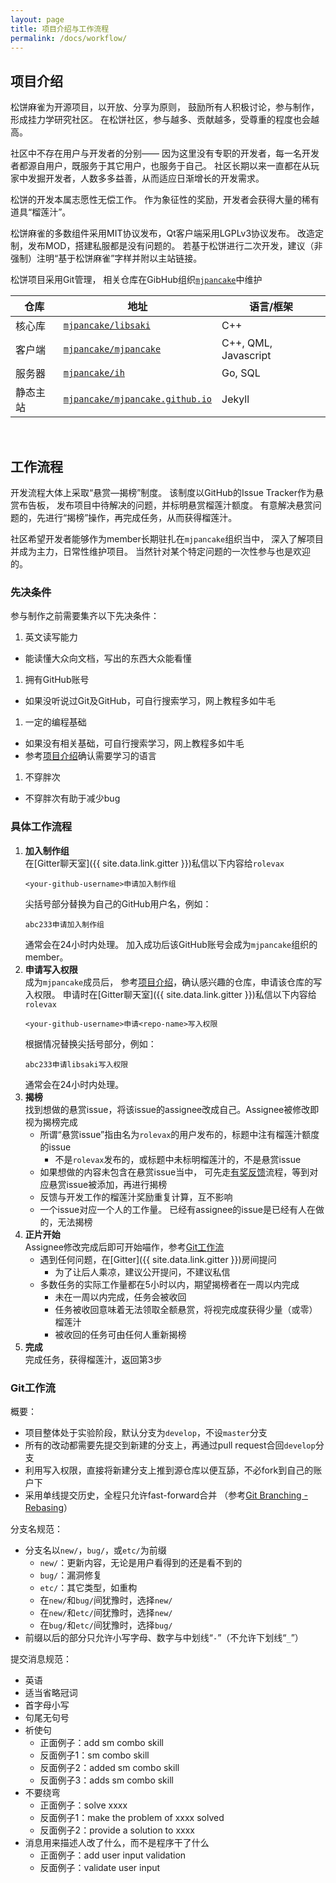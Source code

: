 ```yaml
---
layout: page
title: 项目介绍与工作流程
permalink: /docs/workflow/
---
```


## <a name="intro"></a>项目介绍

松饼麻雀为开源项目，以开放、分享为原则，
鼓励所有人积极讨论，参与制作，形成挂力学研究社区。
在松饼社区，参与越多、贡献越多，受尊重的程度也会越高。

社区中不存在用户与开发者的分别——
因为这里没有专职的开发者，每一名开发者都源自用户，既服务于其它用户，也服务于自己。
社区长期以来一直都在从玩家中发掘开发者，人数多多益善，从而适应日渐增长的开发需求。

松饼的开发本属志愿性无偿工作。
作为象征性的奖励，开发者会获得大量的稀有道具“榴莲汁”。

松饼麻雀的多数组件采用MIT协议发布，Qt客户端采用LGPLv3协议发布。
改造定制，发布MOD，搭建私服都是没有问题的。
若基于松饼进行二次开发，建议（非强制）注明“基于松饼麻雀”字样并附以主站链接。

松饼项目采用Git管理，
相关仓库在GibHub组织[`mjpancake`](https://github.com/mjpancake)中维护

| 仓库     | 地址   | 语言/框架 |
| -------- | ------ | --------- |
| 核心库   | [`mjpancake/libsaki`][libsaki] | C++ |
| 客户端   | [`mjpancake/mjpancake`][mjpancake] | C++, QML, Javascript |
| 服务器   | [`mjpancake/ih`][ih] | Go, SQL |
| 静态主站 | [`mjpancake/mjpancake.github.io`][pages] | Jekyll |

[libsaki]: https://github.com/mjpancake/libsaki
[mjpancake]: https://github.com/mjpancake/mjpancake
[ih]: https://github.com/mjpancake/ih
[pages]: https://github.com/mjpancake/mjpancake.github.io

<br />

## 工作流程

开发流程大体上采取“悬赏—揭榜”制度。
该制度以GitHub的Issue Tracker作为悬赏布告板，
发布项目中待解决的问题，并标明悬赏榴莲汁额度。
有意解决悬赏问题的，先进行“揭榜”操作，再完成任务，从而获得榴莲汁。

社区希望开发者能够作为member长期驻扎在`mjpancake`组织当中，
深入了解项目并成为主力，日常性维护项目。
当然针对某个特定问题的一次性参与也是欢迎的。

### 先决条件

参与制作之前需要集齐以下先决条件：
1. 英文读写能力
  - 能读懂大众向文档，写出的东西大众能看懂
1. 拥有GitHub账号
  - 如果没听说过Git及GitHub，可自行搜索学习，网上教程多如牛毛
1. 一定的编程基础
  - 如果没有相关基础，可自行搜索学习，网上教程多如牛毛
  - 参考[项目介绍](#intro)确认需要学习的语言
1. 不穿胖次
  - 不穿胖次有助于减少bug

### 具体工作流程

1. __加入制作组__  
   在[Gitter聊天室]({{ site.data.link.gitter }})私信以下内容给`rolevax`
   ```
   <your-github-username>申请加入制作组
   ```
   尖括号部分替换为自己的GitHub用户名，例如：
   ```
   abc233申请加入制作组
   ```
   通常会在24小时内处理。
   加入成功后该GitHub账号会成为`mjpancake`组织的member。
2. __申请写入权限__  
   成为`mjpancake`成员后，
   参考[项目介绍](#intro)，确认感兴趣的仓库，申请该仓库的写入权限。
   申请时在[Gitter聊天室]({{ site.data.link.gitter }})私信以下内容给`rolevax`
   ```
   <your-github-username>申请<repo-name>写入权限
   ```
   根据情况替换尖括号部分，例如：
   ```
   abc233申请libsaki写入权限
   ```
   通常会在24小时内处理。
3. __揭榜__  
   找到想做的悬赏issue，将该issue的assignee改成自己。Assignee被修改即视为揭榜完成
   - 所谓“悬赏issue”指由名为`rolevax`的用户发布的，标题中注有榴莲汁额度的issue
     - 不是`rolevax`发布的，或标题中未标明榴莲汁的，不是悬赏issue
   - 如果想做的内容未包含在悬赏issue当中，
     可先走[有奖反馈](/feedback/)流程，等到对应悬赏issue被添加，再进行揭榜
   - 反馈与开发工作的榴莲汁奖励重复计算，互不影响
   - 一个issue对应一个人的工作量。
     已经有assignee的issue是已经有人在做的，无法揭榜
4. __正片开始__  
   Assignee修改完成后即可开始喵作，参考[Git工作流](#git)
   - 遇到任何问题，在[Gitter]({{ site.data.link.gitter }})房间提问
     - 为了让后人乘凉，建议公开提问，不建议私信
   - 多数任务的实际工作量都在5小时以内，期望揭榜者在一周以内完成
     - 未在一周以内完成，任务会被收回
	 - 任务被收回意味着无法领取全额悬赏，将视完成度获得少量（或零）榴莲汁
	 - 被收回的任务可由任何人重新揭榜
5. __完成__  
   完成任务，获得榴莲汁，返回第3步

### <a name="git"></a>Git工作流

概要：
- 项目整体处于实验阶段，默认分支为`develop`，不设`master`分支
- 所有的改动都需要先提交到新建的分支上，再通过pull request合回`develop`分支
- 利用写入权限，直接将新建分支上推到源仓库以便互舔，不必fork到自己的账户下
- 采用单线提交历史，全程只允许fast-forward合并
  （参考[Git Branching - Rebasing](https://git-scm.com/book/en/v2/Git-Branching-Rebasing)）

分支名规范：
- 分支名以`new/`，`bug/`，或`etc/`为前缀
  - `new/`：更新内容，无论是用户看得到的还是看不到的
  - `bug/`：漏洞修复
  - `etc/`：其它类型，如重构
  - 在`new/`和`bug/`间犹豫时，选择`new/`
  - 在`new/`和`etc/`间犹豫时，选择`new/`
  - 在`bug/`和`etc/`间犹豫时，选择`bug/`
- 前缀以后的部分只允许小写字母、数字与中划线“`-`”（不允许下划线“`_`”）

提交消息规范：
- 英语
- 适当省略冠词
- 首字母小写
- 句尾无句号
- 祈使句
  - 正面例子：add sm combo skill
  - 反面例子1：sm combo skill
  - 反面例子2：added sm combo skill
  - 反面例子3：adds sm combo skill
- 不要绕弯
  - 正面例子：solve xxxx
  - 反面例子1：make the problem of xxxx solved
  - 反面例子2：provide a solution to xxxx
- 消息用来描述人改了什么，而不是程序干了什么
  - 正面例子：add user input validation
  - 反面例子：validate user input

